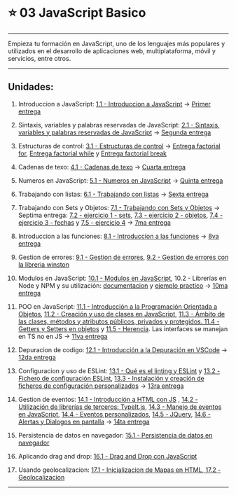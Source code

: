 # :star: 03 JavaScript Basico

---

Empieza tu formación en JavaScript, uno de los lenguajes más populares y utilizados en el desarrollo de aplicaciones web, multiplataforma, móvil y servicios, entre otros.

---

## Unidades:

1. Introduccion a JavaScript: [1.1 - Introduccion a JavaScript](https://github.com/eugenia1984/open_bootcamp/blob/main/03_javascript_basico/01_introduccion_javascript.md) -> [Primer entrega](https://github.com/eugenia1984/open_bootcamp/blob/main/03_javascript_basico/entregas/index.js)

2. Sintaxis, variables y palabras reservadas de JavaScript: [2.1 - Sintaxis, variables y palabras reservadas de JavaScript](https://github.com/eugenia1984/open_bootcamp/blob/main/03_javascript_basico/02_sintaxis_variables_palabras_reservadas.js) -> [Segunda entrega](https://github.com/eugenia1984/open_bootcamp/blob/main/03_javascript_basico/entregas/segunda_entrega.js)

3. Estructuras de control: [3.1 - Estructuras de control](https://github.com/eugenia1984/open_bootcamp/blob/main/03_javascript_basico/03_estructuras_de_control.js) -> [Entrega factorial for](https://github.com/eugenia1984/open_bootcamp/blob/main/03_javascript_basico/entregas/factorial_for.js), [Entrega factorial while](https://github.com/eugenia1984/open_bootcamp/blob/main/03_javascript_basico/entregas/factorial_while.js) y [Entrega factorial break](https://github.com/eugenia1984/open_bootcamp/blob/main/03_javascript_basico/entregas/factorial_break.js)

4. Cadenas de texo: [4.1 - Cadenas de texo](https://github.com/eugenia1984/open_bootcamp/blob/main/03_javascript_basico/04_cadenas_de_texto.js) ->  [Cuarta entrega](https://github.com/eugenia1984/open_bootcamp/blob/main/03_javascript_basico/entregas/cuarta_entrega.js)

5. Numeros en JavaScript: [5.1 - Numeros en JavaScript](https://github.com/eugenia1984/open_bootcamp/blob/main/03_javascript_basico/05numeros.js) ->  [Quinta entrega](https://github.com/eugenia1984/open_bootcamp/blob/main/03_javascript_basico/entregas/quinta_entrega.js)

6. Trabajando con listas: [6.1 - Trabajando con listas](https://github.com/eugenia1984/open_bootcamp/blob/main/03_javascript_basico/06_arrays.js) ->  [Sexta entrega](https://github.com/eugenia1984/open_bootcamp/blob/main/03_javascript_basico/entregas/sexta_entrega.js)

7. Trabajando con Sets y Objetos: [7.1 - Trabajando con Sets y Objetos](https://github.com/eugenia1984/open_bootcamp/blob/main/03_javascript_basico/07_sets_objetos.js) -> Septima entrega: [7.2 - ejercicio 1 - sets](https://github.com/eugenia1984/open_bootcamp/blob/main/03_javascript_basico/entregas/septima_entrega/conjuntos.js), [7.3 - ejercicio 2 - objetos](https://github.com/eugenia1984/open_bootcamp/blob/main/03_javascript_basico/entregas/septima_entrega/objetos.js),  [7.4 - ejercicio 3 - fechas](https://github.com/eugenia1984/open_bootcamp/blob/main/03_javascript_basico/entregas/septima_entrega/fechas.js) y [7.5 - ejercicio 4](https://github.com/eugenia1984/open_bootcamp/blob/main/03_javascript_basico/entregas/septima_entrega/ejercicio4.js) ->  [7ma entrega](https://github.com/eugenia1984/open_bootcamp/blob/main/03_javascript_basico/entregas/septima_entrega)

8. Introduccion a las funciones: [8.1 - Introduccion a las funciones](https://github.com/eugenia1984/open_bootcamp/blob/main/03_javascript_basico/08_funciones.js) ->  [8va entrega](https://github.com/eugenia1984/open_bootcamp/blob/main/03_javascript_basico/entregas/octava_entrega.js)

9. Gestion de errores: [9.1 - Gestion de errores](https://github.com/eugenia1984/open_bootcamp/blob/main/03_javascript_basico/09_gestion_errores.js), [9.2 - Gestion de errores con la libreria winston](https://github.com/eugenia1984/open_bootcamp/blob/main/03_javascript_basico/09-gestion-errores)

10. Modulos en JavaScript: [10.1 - Modulos en JavaScript](https://github.com/eugenia1984/open_bootcamp/blob/main/03_javascript_basico/10_modulos), 10.2 - Librerías en Node y NPM y su utilización: [documentacion](https://github.com/eugenia1984/open_bootcamp/blob/main/03_javascript_basico/10_modulos/README.md) y [ejemplo practico](https://github.com/eugenia1984/open_bootcamp/blob/main/03_javascript_basico/10_modulos/modulos-es6) ->  [10ma entrega](https://github.com/eugenia1984/open_bootcamp/blob/main/03_javascript_basico/entregas/decima_entrega)

11. POO en JavaScript: [11.1 - Introducción a la Programación Orientada a Objetos](https://github.com/eugenia1984/open_bootcamp/blob/main/03_javascript_basico/11_poo/index.js), [11.2 - Creación y uso de clases en JavaScript](https://github.com/eugenia1984/open_bootcamp/blob/main/03_javascript_basico/11_poo/instanciacion-clase.js), [11.3 - Ámbito de las clases, métodos y atributos públicos, privados y protegidos. 11.4 - Getters y Setters en objetos](https://github.com/eugenia1984/open_bootcamp/blob/main/03_javascript_basico/11_poo/atributos-metodos.js) y [11.5 - Herencia](https://github.com/eugenia1984/open_bootcamp/blob/main/03_javascript_basico/11_poo/herencia.js). Las interfaces se manejan en TS no en JS -> [11va entrega](https://github.com/eugenia1984/open_bootcamp/blob/main/03_javascript_basico/entregas/onceava_entrega.js)

12. Depuracion de codigo: [12.1 - Introducción a la Depuración en VSCode](https://github.com/eugenia1984/open_bootcamp/blob/main/03_javascript_basico/12_deputacion.js) -> [12da entrega](https://github.com/eugenia1984/open_bootcamp/blob/main/03_javascript_basico/entregas/12-entrega-depuracion.js)

13. Configuracion y uso de ESLint: [13.1 - Qué es el linting y ESLint](https://github.com/eugenia1984/open_bootcamp/blob/main/03_javascript_basico/13-eslint.js) y [13.2 - Fichero de configuración ESLint](https://github.com/eugenia1984/open_bootcamp/blob/main/03_javascript_basico/.eslint.json), [13.3 - Instalación y creación de ficheros de configuración personalizados](https://github.com/eugenia1984/open_bootcamp/blob/main/03_javascript_basico/13-eslint.js) -> [13ra entrega](https://github.com/eugenia1984/open_bootcamp/blob/main/03_javascript_basico/entregas/13-entrega)

14. Gestion de eventos: [14.1 - Introducción a HTML con JS](https://github.com/eugenia1984/open_bootcamp/tree/main/03_javascript_basico/14-eventos) , [14.2 - Utilización de librerías de terceros: TypeIt.js](https://github.com/eugenia1984/open_bootcamp/tree/main/03_javascript_basico/14-eventos/animation), [14.3 - Manejo de eventos en JavaScript](https://github.com/eugenia1984/open_bootcamp/tree/main/03_javascript_basico/14-eventos), [14.4 - Eventos personalizados](https://github.com/eugenia1984/open_bootcamp/tree/main/03_javascript_basico/14-eventos/event), [14.5 - JQuery](https://github.com/eugenia1984/open_bootcamp/tree/main/03_javascript_basico/14-eventos/jquery), [14.6 - Alertas y Dialogos en pantalla](https://github.com/eugenia1984/open_bootcamp/tree/main/03_javascript_basico/14-eventos/dialog)  -> [14ta entrega](https://github.com/eugenia1984/open_bootcamp/tree/main/03_javascript_basico/entregas/14-entrega)

15. Persistencia de datos en navegador: [15.1 - Persistencia de datos en navegador](https://github.com/eugenia1984/open_bootcamp/tree/main/03_javascript_basico/15-persistencia)

16. Aplicando drag and drop: [16.1 - Drag and Drop con JavaScript](https://github.com/eugenia1984/open_bootcamp/tree/main/03_javascript_basico/16-drag-drop)

17. Usando geolocalizacion: [17.1 - Inicializacion de Mapas en HTML, 17.2 - Geolocalizacion](https://github.com/eugenia1984/open_bootcamp/tree/main/03_javascript_basico/17-maps)

---



